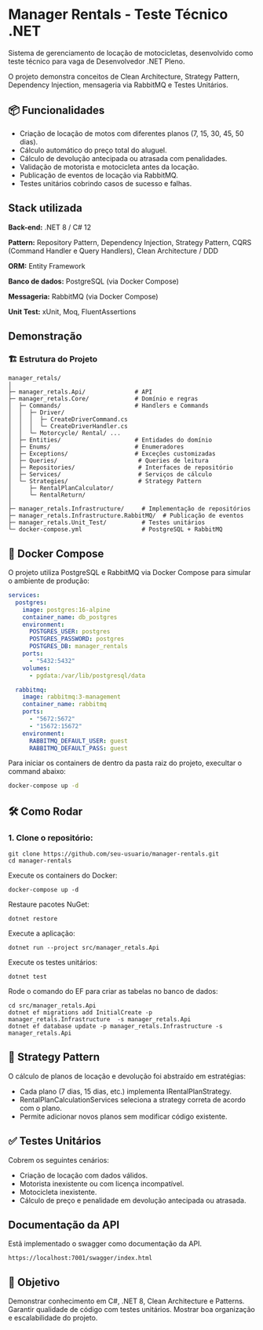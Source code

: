 ﻿# Manager Rentals - Teste Técnico .NET


Sistema de gerenciamento de locação de motocicletas, desenvolvido como teste técnico para vaga de Desenvolvedor .NET Pleno.

O projeto demonstra conceitos de Clean Architecture, Strategy Pattern, Dependency Injection, mensageria via RabbitMQ e Testes Unitários.
## 📦 Funcionalidades

- Criação de locação de motos com diferentes planos (7, 15, 30, 45, 50 dias).
- Cálculo automático do preço total do aluguel.
- Cálculo de devolução antecipada ou atrasada com penalidades.
- Validação de motorista e motocicleta antes da locação.
- Publicação de eventos de locação via RabbitMQ.
- Testes unitários cobrindo casos de sucesso e falhas.



## Stack utilizada

**Back-end:** .NET 8 / C# 12

**Pattern:**  Repository Pattern, Dependency Injection, Strategy Pattern, CQRS (Command Handler e Query Handlers), Clean Architecture / DDD

**ORM:** Entity Framework

**Banco de dados:** PostgreSQL (via Docker Compose)

**Messageria:** RabbitMQ (via Docker Compose)

**Unit Test:** xUnit, Moq, FluentAssertions 

## Demonstração

### 🏗 Estrutura do Projeto

```
manager_retals/
│
├─ manager_retals.Api/              # API
├─ manager_retals.Core/             # Domínio e regras
│  ├─ Commands/                     # Handlers e Commands
│  │  ├─ Driver/
│  │  │  ├─ CreateDriverCommand.cs
│  │  │  └─ CreateDriverHandler.cs
│  │  └─ Motorcycle/ Rental/ ...
│  ├─ Entities/                     # Entidades do domínio
│  ├─ Enums/                        # Enumeradores
│  ├─ Exceptions/                   # Exceções customizadas
│  ├─ Queries/                       # Queries de leitura
│  ├─ Repositories/                  # Interfaces de repositório
│  ├─ Services/                      # Serviços de cálculo
│  └─ Strategies/                    # Strategy Pattern
│     ├─ RentalPlanCalculator/
│     └─ RentalReturn/
│
├─ manager_retals.Infrastructure/     # Implementação de repositórios
├─ manager_retals.Infrastructure.RabbitMQ/  # Publicação de eventos
├─ manager_retals.Unit_Test/          # Testes unitários
└─ docker-compose.yml                 # PostgreSQL + RabbitMQ
```


## 🐳 Docker Compose

O projeto utiliza PostgreSQL e RabbitMQ via Docker Compose para simular o ambiente de produção:
```yaml
services:
  postgres:
    image: postgres:16-alpine
    container_name: db_postgres
    environment:
      POSTGRES_USER: postgres
      POSTGRES_PASSWORD: postgres
      POSTGRES_DB: manager_rentals
    ports:
      - "5432:5432"
    volumes:
      - pgdata:/var/lib/postgresql/data

  rabbitmq:
    image: rabbitmq:3-management
    container_name: rabbitmq
    ports:
      - "5672:5672"
      - "15672:15672"
    environment:
      RABBITMQ_DEFAULT_USER: guest
      RABBITMQ_DEFAULT_PASS: guest
```

Para iniciar os containers de dentro da pasta raiz do projeto, execultar o command abaixo:

```bash
docker-compose up -d
```

## 🛠 Como Rodar

### 1. Clone o repositório:

    git clone https://github.com/seu-usuario/manager-rentals.git
    cd manager-rentals


Execute os containers do Docker:

    docker-compose up -d


Restaure pacotes NuGet:

    dotnet restore


Execute a aplicação:

    dotnet run --project src/manager_retals.Api


Execute os testes unitários:

    dotnet test


Rode o comando do EF para criar as tabelas no banco de dados:
    
    cd src/manager_retals.Api
    dotnet ef migrations add InitialCreate -p manager_retals.Infrastructure  -s manager_retals.Api
    dotnet ef database update -p manager_retals.Infrastructure -s manager_retals.Api


## 🧩 Strategy Pattern

O cálculo de planos de locação e devolução foi abstraído em estratégias:
- Cada plano (7 dias, 15 dias, etc.) implementa IRentalPlanStrategy.
- RentalPlanCalculationServices seleciona a strategy correta de acordo com o plano.
- Permite adicionar novos planos sem modificar código existente.

## ✅ Testes Unitários

Cobrem os seguintes cenários:
- Criação de locação com dados válidos.
- Motorista inexistente ou com licença incompatível.
- Motocicleta inexistente.
- Cálculo de preço e penalidade em devolução antecipada ou atrasada.


## Documentação da API

Estã implementado o swagger como documentação da API.

    https://localhost:7001/swagger/index.html

## 🎯 Objetivo

Demonstrar conhecimento em C#, .NET 8, Clean Architecture e Patterns.
Garantir qualidade de código com testes unitários.
Mostrar boa organização e escalabilidade do projeto.